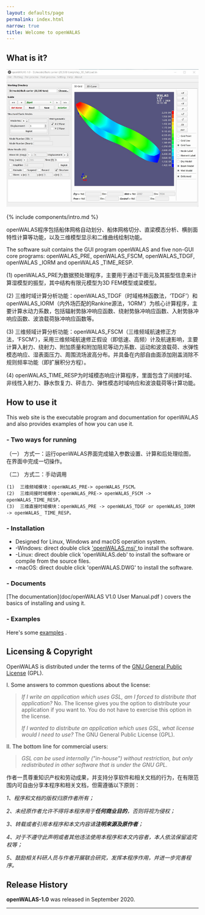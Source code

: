 ```yaml
---
layout: defaults/page
permalink: index.html
narrow: true
title: Welcome to openWALAS
---
```


## What is it?

![main-UI](picture\main-UI.png)

{% include components/intro.md %}

openWALAS程序包括船体网格自动划分、船体网格切分、直梁模态分析、横剖面特性计算等功能，以及三维模型显示和二维曲线绘制功能。

The software suit contains the GUI program openWALAS and five non-GUI core programs: openWALAS_PRE, openWALAS_FSCM, openWALAS_TDGF, openWALAS _IORM and openWALAS _TIME_RESP.

(1)  openWALAS_PRE为数据预处理程序，主要用于通过干面元及其振型信息来计算湿模型的振型，其中结构有限元模型为3D FEM模型或梁模型。

(2)  三维时域计算分析功能：openWALAS_TDGF（时域格林函数法，‘TDGF’）和openWALAS_IORM（内外场匹配的Rankine源法，‘IORM’）为核心计算程序，主要计算水动力系数，包括辐射势脉冲响应函数、绕射势脉冲响应函数、入射势脉冲响应函数、波浪载荷脉冲响应函数等。

(3)  三维频域计算分析功能：openWALAS_FSCM（三维频域航速修正方法，‘FSCM’），采用三维频域航速修正假设（即低速、高频）计及航速影响，主要计算入射力、绕射力、附加质量和附加阻尼等动力系数、运动和波浪载荷、水弹性模态响应、湿表面压力、周围流场波高分布。并具备在内部自由面添加刚盖消除不规则频率功能（即扩展积分方程）。

(4)  openWALAS_TIME_RESP为时域模态响应计算程序，里面包含了间接时域、非线性入射力、静水恢复力、砰击力、弹性模态时域响应和波浪载荷等计算功能。

## How to use it

This web site is the executable program and documentation for openWALAS and also provides examples of how you can use it.

### - Two ways for running

  （一）  方式一：运行openWALAS界面完成输入参数设置、计算和后处理绘图，在界面中完成一切操作。

  （二）  方式二：手动调用

    (1)  三维频域模块：openWALAS_PRE-> openWALAS_FSCM。
    (2)  三维间接时域模块：openWALAS_PRE-> openWALAS_FSCM -> openWALAS_TIME_RESP。
    (3)  三维直接时域模块：openWALAS_PRE -> openWALAS_TDGF or openWALAS_IORM -> openWALAS_ TIME_RESP。

### - Installation

- Designed for Linux, Windows and macOS operation system.
- -Windows: direct double click ['openWALAS.msi' ](bin/openWALAS2020_X86_64bits.msi) to install the software.
- -Linux: direct double click 'openWALAS.deb' to install the software or compile from the source files.
- -macOS: direct double click 'openWALAS.DWG' to install the software.

### - Documents

[The documentation](doc/openWALAS V1.0 User Manual.pdf ) covers the basics of installing and using it.

### - Examples

Here's some [examples](example) .

## Licensing & Copyright

OpenWALAS is distributed under the terms of the [GNU General Public License](http://www.gnu.org/licenses/gpl.html) (GPL).

I. Some answers to common questions about the license:

> *If I write an application which uses GSL, am I forced to distribute that application?*
> No. The license gives you the option to distribute your application if you want to. You do not have to exercise this option in the license.
>
> *If I wanted to distribute an application which uses GSL, what license would I need to use?*
> The GNU General Public License (GPL).

II. The bottom line for commercial users:

> *GSL can be used internally ("in-house") without restriction, but only redistributed in other software that is under the GNU GPL.*

作者一贯尊重知识产权和劳动成果，并支持分享软件和相关文档的行为，在有限范围内可自由分享本程序和相关文档，但需遵循以下原则：

*1、程序和文档的版权归原作者所有；*

*2、未经原作者允许不得将本程序用于**任何商业目的**，否则将视为侵权；*

*3、转载或者引用本程序和本文内容请**注明来源及原作者**；*

*4、对于不遵守此声明或者其他违法使用本程序和本文内容者，本人依法保留追究权等；*

*5、鼓励相关科研人员与作者开展联合研究，发挥本程序作用，并进一步完善程序。*

## Release History

**openWALAS-1.0** was released in September 2020.

<hr />


